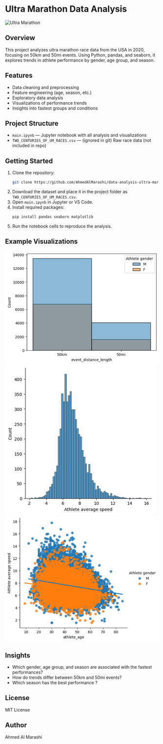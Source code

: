 # Ultra Marathon Data Analysis

![Ultra Marathon](https://images.unsplash.com/photo-1506744038136-46273834b3fb?auto=format&fit=crop&w=800&q=80)

## Overview

This project analyzes ultra marathon race data from the USA in 2020, focusing on 50km and 50mi events. Using Python, pandas, and seaborn, it explores trends in athlete performance by gender, age group, and season.

## Features

- Data cleaning and preprocessing
- Feature engineering (age, season, etc.)
- Exploratory data analysis
- Visualizations of performance trends
- Insights into fastest groups and conditions

## Project Structure

- `main.ipynb` — Jupyter notebook with all analysis and visualizations
- `TWO_CENTURIES_OF_UM_RACES.csv` — (ignored in git) Raw race data (not included in repo)

## Getting Started

1. Clone the repository:
   ```sh
   git clone https://github.com/AhmedAlMarashi/data-analysis-ultra-marathon.git
   ```
2. Download the dataset and place it in the project folder as `TWO_CENTURIES_OF_UM_RACES.csv`.
3. Open `main.ipynb` in Jupyter or VS Code.
4. Install required packages:
   ```sh
   pip install pandas seaborn matplotlib
   ```
5. Run the notebook cells to reproduce the analysis.

## Example Visualizations

![Example Plot](/1.png)
![Example Plot](/2.png)
![Example Plot](/3.png)

## Insights

- Which gender, age group, and season are associated with the fastest performances?
- How do trends differ between 50km and 50mi events?
- Which season has the best performance ?

## License

MIT License

## Author

Ahmed Al Marashi
